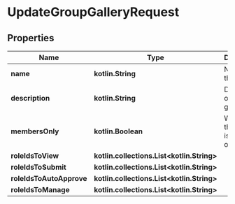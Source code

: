 
# UpdateGroupGalleryRequest

## Properties
Name | Type | Description | Notes
------------ | ------------- | ------------- | -------------
**name** | **kotlin.String** | Name of the gallery. |  [optional]
**description** | **kotlin.String** | Description of the gallery. |  [optional]
**membersOnly** | **kotlin.Boolean** | Whether the gallery is members only. |  [optional]
**roleIdsToView** | **kotlin.collections.List&lt;kotlin.String&gt;** |   |  [optional]
**roleIdsToSubmit** | **kotlin.collections.List&lt;kotlin.String&gt;** |   |  [optional]
**roleIdsToAutoApprove** | **kotlin.collections.List&lt;kotlin.String&gt;** |   |  [optional]
**roleIdsToManage** | **kotlin.collections.List&lt;kotlin.String&gt;** |   |  [optional]



